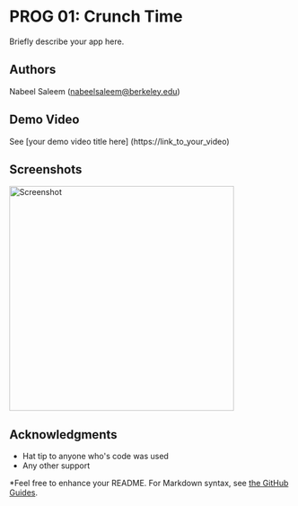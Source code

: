 # PROG 01: Crunch Time

Briefly describe your app here.

## Authors

Nabeel Saleem ([nabeelsaleem@berkeley.edu](mailto:nabeelsaleem@berkeley.edu))

## Demo Video

See [your demo video title here] (https://link_to_your_video)

## Screenshots

<img src="screenshots/main.png" height="400" alt="Screenshot"/>

## Acknowledgments

* Hat tip to anyone who's code was used
* Any other support

*Feel free to enhance your README. For Markdown syntax, see [the GitHub Guides](https://guides.github.com/features/mastering-markdown/).
